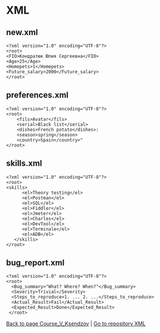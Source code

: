 # XML

## new.xml
````
<?xml version="1.0" encoding="UTF-8"?>
<root>
<FIO>Кондратюк Юлия Сергеевна</FIO>
<Age>25</Age>
<Homepets>1</Homepets>
<Future_salary>2000</Future_salary>
</root>
````

## preferences.xml
````
<?xml version="1.0" encoding="UTF-8"?>
<root>
    <fils>Avatar</fils>
    <serial>Black list</serial> 
    <dishes>French potato</dishes>: 
    <season>spring</season>
    <country>Spain</country>"
</root>
````

## skills.xml
````
<?xml version="1.0" encoding="UTF-8"?>
<root>
<skills>
      <el>Theory testing</el>
      <el>Postman</el>
      <el>SQL</el>
      <el>Fiddler</el>
      <el>Jmeter</el>
      <el>Charles</el>
      <el>DevTool</el>
      <el>Terminale</el>
      <el>ADB</el>
   </skills>
</root>
````

## bug_report.xml
````
<?xml version="1.0" encoding="UTF-8"?>
<root>
  <Bug_summary>"What? Where? When?"</Bug_summary>
  <Severity>Trivial</Severity>
  <Steps_to_reproduce>1. ... 2. ...</Steps_to_reproduce>
  <Actual_Result>Fail</Actual_Result>
  <Expected_Result>Done</Expected_Result>
 </root>
 ````
 
 [Back to page Course_V_Ksendzov](https://yuliakondratsiuk.github.io/Course_V_Ksendzov/) | [Go to repository XML](https://github.com/yuliakondratsiuk/XML)
